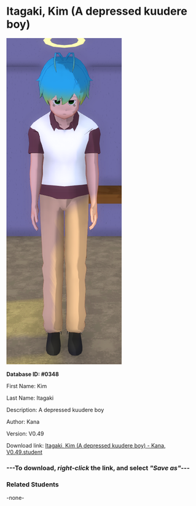 # Itagaki, Kim (A depressed kuudere boy)

<img src="../../Files/Images/Itagaki, Kim (A depressed kuudere boy).png" title="Itagaki, Kim (A depressed kuudere boy) - Kana, V0.49">

**Database ID: #0348**

First Name: Kim

Last Name: Itagaki

Description: A depressed kuudere boy

Author: Kana

Version: V0.49

Download link: <a href="https://raw.githubusercontent.com/Arbiter1223/Daigaku-Gurashi-Custom-Students/master/Files/Student%20Files/Itagaki%2C%20Kim%20(A%20depressed%20kuudere%20boy)%20-%20Kana%2C%20V0.49.student">Itagaki, Kim (A depressed kuudere boy) - Kana, V0.49.student</a>

### ---**To download, _right-click_ the link, and select _"Save as"_**---

### Related Students

-none-
